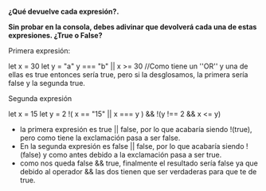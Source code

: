 **¿Qué devuelve cada expresión?.**

**Sin probar en la consola, debes adivinar que devolverá cada una de estas expresiones. ¿True o False?**

Primera expresión:

let x = 30
let y = "a"
y === "b" || x >= 30 //Como tiene un ''OR'' y una de ellas es true entonces sería true, pero si la desglosamos, la primera sería false y la segunda true.

Segunda expresión

let x = 15
let y = 2
!( x == "15" || x === y )  && !(y !== 2 && x <= y) 
- la primera expresión es true || false, por lo que acabaría siendo !(true), pero como tiene la exclamación pasa a ser false.
- En la segunda expresión es false || false, por lo que acabaría siendo !(false) y como antes debido a la exclamación pasa a ser true.
- como nos queda false && true, finalmente el resultado sería false ya que debido al operador && las dos tienen que ser verdaderas para que te de true. 
